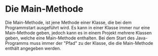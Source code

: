 # Die Main-Methode

Die Main-Methode, ist jene Methode einer Klasse, die bei dem Programmstart ausgeführt wird. Es kann in einer Klasse immer nur eine Main-Methode geben, jedoch kann es in einem Projekt mehrere Klassen geben, welche eine Main-Methode enthalten. Bei dem Start des Java-Programms muss immer der "Pfad" zu der Klasse, die die Main-Methode enthält angegeben werden.